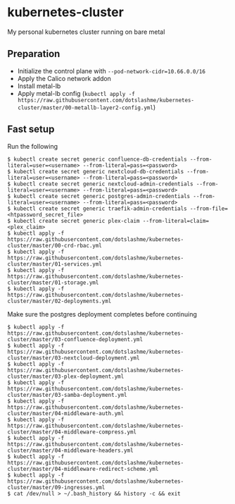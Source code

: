 # kubernetes-cluster
My personal kubernetes cluster running on bare metal

## Preparation

- Initialize the control plane with `--pod-network-cidr=10.66.0.0/16`
- Apply the Calico network addon
- Install metal-lb
- Apply metal-lb config (`kubectl apply -f https://raw.githubusercontent.com/dotslashme/kubernetes-cluster/master/00-metallb-layer2-config.yml`)

## Fast setup

Run the following

```
$ kubectl create secret generic confluence-db-credentials --from-literal=user=<username> --from-literal=pass=<password>
$ kubectl create secret generic nextcloud-db-credentials --from-literal=user=<username> --from-literal=pass=<password>
$ kubectl create secret generic nextcloud-admin-credentials --from-literal=user=<username> --from-literal=pass=<password>
$ kubectl create secret generic postgres-admin-credentials --from-literal=user=<username> --from-literal=pass=<password>
$ kubectl create secret generic traefik-admin-credentials --from-file=<htpassword_secret_file>
$ kubectl create secret generic plex-claim --from-literal=claim=<plex_claim>
$ kubectl apply -f https://raw.githubusercontent.com/dotslashme/kubernetes-cluster/master/00-crd-rbac.yml
$ kubectl apply -f https://raw.githubusercontent.com/dotslashme/kubernetes-cluster/master/01-services.yml
$ kubectl apply -f https://raw.githubusercontent.com/dotslashme/kubernetes-cluster/master/01-storage.yml
$ kubectl apply -f https://raw.githubusercontent.com/dotslashme/kubernetes-cluster/master/02-deployments.yml
```

Make sure the postgres deployment completes before continuing

```
$ kubectl apply -f https://raw.githubusercontent.com/dotslashme/kubernetes-cluster/master/03-confluence-deployment.yml
$ kubectl apply -f https://raw.githubusercontent.com/dotslashme/kubernetes-cluster/master/03-nextcloud-deployment.yml
$ kubectl apply -f https://raw.githubusercontent.com/dotslashme/kubernetes-cluster/master/03-plex-deployment.yml
$ kubectl apply -f https://raw.githubusercontent.com/dotslashme/kubernetes-cluster/master/03-samba-deployment.yml
$ kubectl apply -f https://raw.githubusercontent.com/dotslashme/kubernetes-cluster/master/04-middleware-auth.yml
$ kubectl apply -f https://raw.githubusercontent.com/dotslashme/kubernetes-cluster/master/04-middleware-compress.yml
$ kubectl apply -f https://raw.githubusercontent.com/dotslashme/kubernetes-cluster/master/04-middleware-headers.yml
$ kubectl apply -f https://raw.githubusercontent.com/dotslashme/kubernetes-cluster/master/04-middleware-redirect-scheme.yml
$ kubectl apply -f https://raw.githubusercontent.com/dotslashme/kubernetes-cluster/master/09-ingresses.yml
$ cat /dev/null > ~/.bash_history && history -c && exit
```